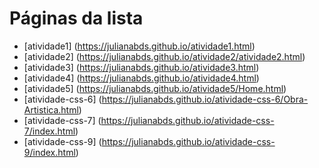 # Páginas da lista

- [atividade1] (https://julianabds.github.io/atividade1.html)
- [atividade2] (https://julianabds.github.io/atividade2/atividade2.html)
- [atividade3] (https://julianabds.github.io/atividade3.html)
- [atividade4] (https://julianabds.github.io/atividade4.html)
- [atividade5] (https://julianabds.github.io/atividade5/Home.html)
- [atividade-css-6] (https://julianabds.github.io/atividade-css-6/Obra-Artistica.html)
- [atividade-css-7] (https://julianabds.github.io/atividade-css-7/index.html)
- [atividade-css-9] (https://julianabds.github.io/atividade-css-9/index.html)